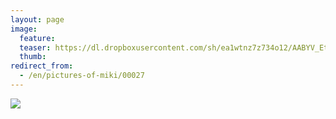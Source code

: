 ```yaml
---
layout: page
image:
  feature:
  teaser: https://dl.dropboxusercontent.com/sh/ea1wtnz7z734o12/AABYV_EtQ-Vzz74AZ4M9CcFCa/mikin-kuvat/3/DSC08555-245px.jpg
  thumb:
redirect_from:
  - /en/pictures-of-miki/00027
---
```


[![](https://dl.dropboxusercontent.com/sh/ea1wtnz7z734o12/AACKqckWxI1DEFllg4gcVEW9a/mikin-kuvat/3/DSC08555-800px.jpg)](https://dl.dropboxusercontent.com/sh/ea1wtnz7z734o12/AAALd5jZJL8rPwXgdv0RlL98a/mikin-kuvat/3/DSC08555.jpg)
